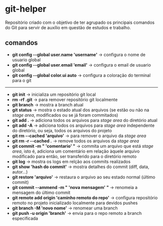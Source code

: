 # git-helper

Repositório criado com o objetivo de ter agrupado os principais comandos do Git para servir de auxílio em questão de estudos e trabalho.

## comandos

- **git config --global user.name 'username'** -> configura o nome de usuario global
- **git config --global user.email 'email'** -> configura o email de usuario global
- **git config --global color.ui auto** -> configura a coloração do terminal para o git
---
- **git init** -> inicializa um repositório git local
- **rm -rf .git** -> para remover repositório git localmente
- **git branch** -> mostra a branch atual
- **git status** -> mostra o estado atual dos arquivos (se estão ou não na _stage area_, modificados ou se já foram commitados)
- **git add .** -> adiciona todos os arquivos para _stage area_ do diretório atual
- **git add -A** -> adiciona todos os arquivos para _stage area_ independente do diretório, ou seja, todos os arquivos do projeto
- **git rm --cached 'arquivo'** -> para remover o arquivo da _stage area_
- **git rm -r --cached .** -> remove todos os arquivos da _stage area_
- **git commit -m " 'comentario' "** -> commita um arquivo que está _stage area_, isto é, adiciona um comentário em relação àquele arquivo modificado para então, ser transferido para o diretório remoto
- **git log** -> mostra os logs em relção aos commits realizados
- **git show 'hash do commit'** -> mostra detalhes do commit (diff, data, autor...) 
- **git restore 'arquivo'** -> restaura o arquivo ao seu estado normal (último commit)
- **git commit --ammend -m " 'nova mensagem' "** -> renomeia a mensagem do último commit 
- **git remote add origin 'caminho remoto do repo'** -> configura repositório remoto no projeto inicializado localmente para devidos pushes
- **git branch -M 'novo nome'** -> renomear uma branch
- **git push -u origin 'branch'** -> envia para o repo remoto a branch especificada